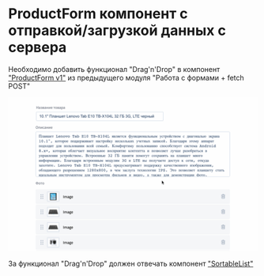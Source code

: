 # ProductForm компонент с отправкой/загрузкой данных с сервера

Необходимо добавить функционал "Drag'n'Drop" в компонент ["ProductForm v1"](taskbook:forms-fetch-api-part-2/product-form-v1)
из предыдущего модуля "Работа с формами + fetch POST"

!["ProductForm v2"](./public/product-form-v2.gif)

За функционал "Drag'n'Drop" должен отвечать компонент ["SortableList"](taskbook:tests-for-frontend-apps/sortable-list)

